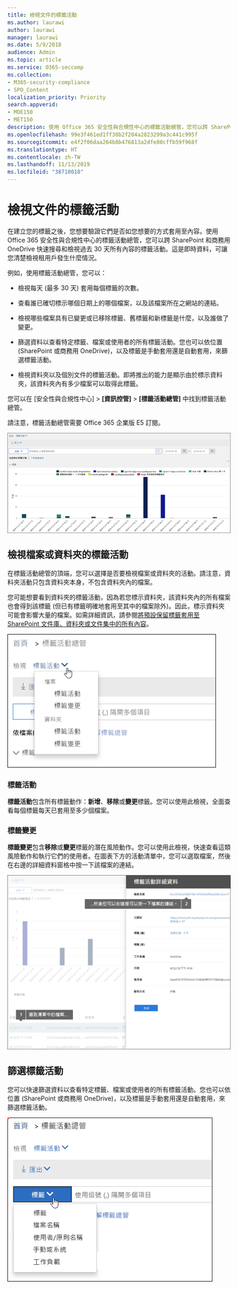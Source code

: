 ```yaml
---
title: 檢視文件的標籤活動
ms.author: laurawi
author: laurawi
manager: laurawi
ms.date: 5/9/2018
audience: Admin
ms.topic: article
ms.service: O365-seccomp
ms.collection:
- M365-security-compliance
- SPO_Content
localization_priority: Priority
search.appverid:
- MOE150
- MET150
description: 使用 Office 365 安全性與合規性中心的標籤活動總管，您可以跨 SharePoint 和商務用 OneDrive 快速搜尋和檢視過去 30 天所有內容的標籤活動。這是即時資料，可讓您清楚檢視租用戶發生什麼情況。
ms.openlocfilehash: 99e3f461ed1ff38b2f204a2823299a3c441c995f
ms.sourcegitcommit: e4f2f06daa264b8b476813a2dfe80cffb59f968f
ms.translationtype: HT
ms.contentlocale: zh-TW
ms.lasthandoff: 11/13/2019
ms.locfileid: "38710018"
---
```

# <a name="view-label-activity-for-documents"></a>檢視文件的標籤活動

在建立您的標籤之後，您想要驗證它們是否如您想要的方式套用至內容。使用 Office 365 安全性與合規性中心的標籤活動總管，您可以跨 SharePoint 和商務用 OneDrive 快速搜尋和檢視過去 30 天所有內容的標籤活動。這是即時資料，可讓您清楚檢視租用戶發生什麼情況。
  
例如，使用標籤活動總管，您可以：
  
- 檢視每天 (最多 30 天) 套用每個標籤的次數。
    
- 查看誰已確切標示哪個日期上的哪個檔案，以及該檔案所在之網站的連結。
    
- 檢視哪些檔案具有已變更或已移除標籤、舊標籤和新標籤是什麼，以及誰做了變更。
    
- 篩選資料以查看特定標籤、檔案或使用者的所有標籤活動。您也可以依位置 (SharePoint 或商務用 OneDrive)，以及標籤是手動套用還是自動套用，來篩選標籤活動。
    
- 檢視資料夾以及個別文件的標籤活動。即將推出的能力是顯示由於標示資料夾，該資料夾內有多少檔案可以取得此標籤。
    
您可以在 [安全性與合規性中心] > **[資訊控管]**  > **[標籤活動總管]** 中找到標籤活動總管。
  
請注意，標籤活動總管需要 Office 365 企業版 E5 訂閱。
  
![標籤活動總管](media/671ca0cd-1457-40b4-9917-b663360afd95.png)
  
## <a name="view-label-activities-for-files-or-folders"></a>檢視檔案或資料夾的標籤活動

在標籤活動總管的頂端，您可以選擇是否要檢視檔案或資料夾的活動。請注意，資料夾活動只包含資料夾本身，不包含資料夾內的檔案。
  
您可能想要看到資料夾的標籤活動，因為若您標示資料夾，該資料夾內的所有檔案也會得到該標籤 (但已有標籤明確地套用至其中的檔案除外)。因此，標示資料夾可能會影響大量的檔案。如需詳細資訊，請參閱[將預設保留標籤套用至 SharePoint 文件庫、資料夾或文件集中的所有內容](labels.md#applying-a-default-retention-label-to-all-content-in-a-sharepoint-library-folder-or-document-set)。
  
![顯示檔案和資料夾之標籤活動的下拉式功能表](media/11030584-f52d-49eb-86f3-7ead16a3b704.png)
  
### <a name="label-activities"></a>標籤活動

 **標籤活動**包含所有標籤動作：**新增**、**移除**或**變更**標籤。您可以使用此檢視，全面查看每個標籤每天已套用至多少個檔案。 
  
### <a name="label-changes"></a>標籤變更

 **標籤變更**包含**移除**或**變更**標籤的潛在風險動作。您可以使用此檢視，快速查看這類風險動作和執行它們的使用者。在圖表下方的活動清單中，您可以選取檔案，然後在右邊的詳細資料窗格中按一下該檔案的連結。 
  
![標籤活動詳細資料窗格](media/eb580fd4-b5be-4fda-9ba5-c1256777310d.png)
  
## <a name="filter-label-activity"></a>篩選標籤活動

您可以快速篩選資料以查看特定標籤、檔案或使用者的所有標籤活動。您也可以依位置 (SharePoint 或商務用 OneDrive)，以及標籤是手動套用還是自動套用，來篩選標籤活動。
  
![標籤活動的篩選器](media/9de92985-120f-48b4-96a7-ef7ec8a71ff0.png)
  

